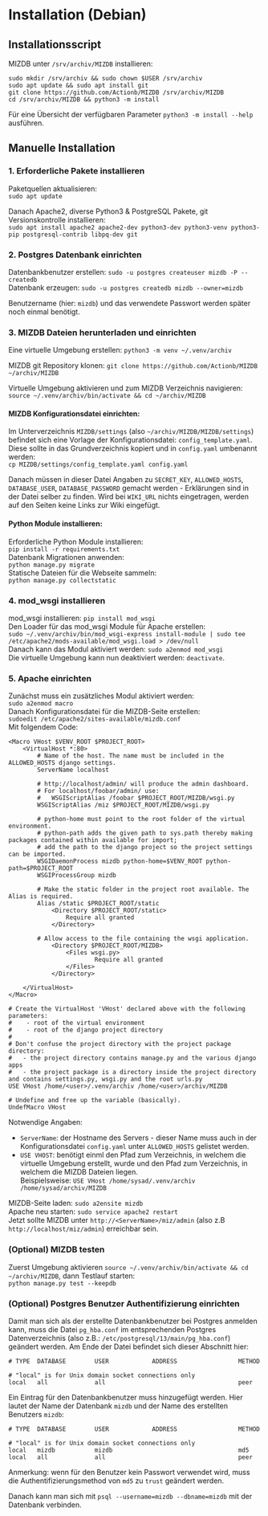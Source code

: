 # Installation (Debian)
## Installationsscript
MIZDB unter `/srv/archiv/MIZDB` installieren:
```
sudo mkdir /srv/archiv && sudo chown $USER /srv/archiv
sudo apt update && sudo apt install git
git clone https://github.com/Actionb/MIZDB /srv/archiv/MIZDB
cd /srv/archiv/MIZDB && python3 -m install
```
Für eine Übersicht der verfügbaren Parameter `python3 -m install --help` ausführen.

## Manuelle Installation
###  1. Erforderliche Pakete installieren

Paketquellen aktualisieren:  
`sudo apt update`

Danach Apache2, diverse Python3 & PostgreSQL Pakete, git Versionskontrolle installieren:  
`sudo apt install apache2 apache2-dev python3-dev python3-venv python3-pip postgresql-contrib libpq-dev git`


### 2. Postgres Datenbank einrichten

Datenbankbenutzer erstellen: `sudo -u postgres createuser mizdb -P --createdb`  
Datenbank erzeugen: `sudo -u postgres createdb mizdb --owner=mizdb`

Benutzername (hier: `mizdb`) und das verwendete Passwort werden später noch einmal benötigt.



### 3. MIZDB Dateien herunterladen und einrichten

Eine virtuelle Umgebung erstellen:  `python3 -m venv ~/.venv/archiv`

MIZDB git Repository klonen:  `git clone https://github.com/Actionb/MIZDB ~/archiv/MIZDB`

Virtuelle Umgebung aktivieren und zum MIZDB Verzeichnis navigieren:  
`source ~/.venv/archiv/bin/activate && cd ~/archiv/MIZDB`

#### MIZDB Konfigurationsdatei einrichten:
Im Unterverzeichnis `MIZDB/settings` (also `~/archiv/MIZDB/MIZDB/settings`) befindet sich eine Vorlage der Konfigurationsdatei: `config_template.yaml`.
Diese sollte in das Grundverzeichnis kopiert und in `config.yaml` umbenannt werden:  
`cp MIZDB/settings/config_template.yaml config.yaml`  

Danach müssen in dieser Datei Angaben zu `SECRET_KEY`, `ALLOWED_HOSTS`, `DATABASE_USER`, `DATABASE_PASSWORD` gemacht werden - Erklärungen sind in der Datei selber zu finden.
Wird bei `WIKI_URL` nichts eingetragen, werden auf den Seiten keine Links zur Wiki eingefügt.

#### Python Module installieren:
Erforderliche Python Module installieren:  
`pip install -r requirements.txt`  
Datenbank Migrationen anwenden:  
`python manage.py migrate`  
Statische Dateien für die Webseite sammeln:  
`python manage.py collectstatic`  


### 4. mod_wsgi installieren

mod_wsgi installieren: `pip install mod_wsgi`  
Den Loader für das mod_wsgi Module für Apache erstellen:  
`sudo ~/.venv/archiv/bin/mod_wsgi-express install-module | sudo tee /etc/apache2/mods-available/mod_wsgi.load > /dev/null`  
Danach kann das Modul aktiviert werden: `sudo a2enmod mod_wsgi`   
Die virtuelle Umgebung kann nun deaktiviert werden: `deactivate`.


### 5. Apache einrichten

Zunächst muss ein zusätzliches Modul aktiviert werden:  
`sudo a2enmod macro`  
Danach Konfigurationsdatei für die MIZDB-Seite erstellen:  
`sudoedit /etc/apache2/sites-available/mizdb.conf`  
Mit folgendem Code:  
```
<Macro VHost $VENV_ROOT $PROJECT_ROOT>
	<VirtualHost *:80>  
		# Name of the host. The name must be included in the ALLOWED_HOSTS django settings.
		ServerName localhost
	
		# http://localhost/admin/ will produce the admin dashboard.
		# For localhost/foobar/admin/ use:
		# 	WSGIScriptAlias /foobar $PROJECT_ROOT/MIZDB/wsgi.py
 		WSGIScriptAlias /miz $PROJECT_ROOT/MIZDB/wsgi.py

 		# python-home must point to the root folder of the virtual environment.
 		# python-path adds the given path to sys.path thereby making packages contained within available for import;
 		# add the path to the django project so the project settings can be imported.
 		WSGIDaemonProcess mizdb python-home=$VENV_ROOT python-path=$PROJECT_ROOT
 		WSGIProcessGroup mizdb

 		# Make the static folder in the project root available. The Alias is required.
		Alias /static $PROJECT_ROOT/static
    		<Directory $PROJECT_ROOT/static>
        		Require all granted
    		</Directory>

		# Allow access to the file containing the wsgi application.
    		<Directory $PROJECT_ROOT/MIZDB>
        		<Files wsgi.py>
            			Require all granted
        		</Files>
    		</Directory>

	</VirtualHost>
</Macro>

# Create the VirtualHost 'VHost' declared above with the following parameters:
#	 - root of the virtual environment
#	 - root of the django project directory
#
# Don't confuse the project directory with the project package directory:
#	- the project directory contains manage.py and the various django apps
#	- the project package is a directory inside the project directory and contains settings.py, wsgi.py and the root urls.py
USE VHost /home/<user>/.venv/archiv /home/<user>/archiv/MIZDB

# Undefine and free up the variable (basically).
UndefMacro VHost
```
Notwendige Angaben:
* `ServerName`: der Hostname des Servers - dieser Name muss auch in der Konfigurationsdatei `config.yaml` 
unter `ALLOWED_HOSTS` gelistet werden.
* `USE VHOST`: benötigt einml den Pfad zum Verzeichnis, in welchem die virtuelle Umgebung erstellt, wurde 
und den Pfad zum Verzeichnis, in welchem die MIZDB Dateien liegen.  
Beispielsweise: `USE VHost /home/sysad/.venv/archiv /home/sysad/archiv/MIZDB`


MIZDB-Seite laden: `sudo a2ensite mizdb`  
Apache neu starten: `sudo service apache2 restart`   
Jetzt sollte MIZDB unter `http://<ServerName>/miz/admin` (also z.B `http://localhost/miz/admin`) erreichbar sein.

### (Optional) MIZDB testen

Zuerst Umgebung aktivieren `source ~/.venv/archiv/bin/activate && cd ~/archiv/MIZDB`, dann Testlauf starten:  
`python manage.py test --keepdb`

### (Optional) Postgres Benutzer Authentifizierung einrichten
Damit man sich als der erstellte Datenbankbenutzer bei Postgres anmelden kann, muss die Datei 
`pg_hba.conf` im entsprechenden Postgres Datenverzeichnis (also z.B.: `/etc/postgresql/13/main/pg_hba.conf`) 
geändert werden.
Am Ende der Datei befindet sich dieser Abschnitt hier:
```
# TYPE  DATABASE        USER            ADDRESS                 METHOD

# "local" is for Unix domain socket connections only
local   all             all                                     peer
```
Ein Eintrag für den Datenbankbenutzer muss hinzugefügt werden.
Hier lautet der Name der Datenbank `mizdb` und der Name des erstellten Benutzers `mizdb`:
```
# TYPE  DATABASE        USER            ADDRESS                 METHOD

# "local" is for Unix domain socket connections only
local   mizdb           mizdb                                   md5
local   all             all                                     peer
```
Anmerkung: wenn für den Benutzer kein Passwort verwendet wird, muss die 
Authentifizierungsmethod von `md5` zu `trust` geändert werden.  

Danach kann man sich mit `psql --username=mizdb --dbname=mizdb` mit der Datenbank verbinden. 